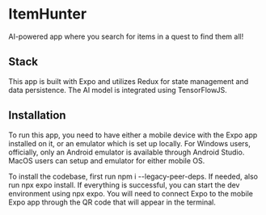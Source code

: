 # ItemHunter
AI-powered app where you search for items in a quest to find them all!

## Stack

This app is built with Expo and utilizes Redux for state management and data persistence. The AI model is integrated using TensorFlowJS.

## Installation

To run this app, you need to have either a mobile device with the Expo app installed on it, or an emulator which is set up locally. For Windows users, officially, only an Android emulator is available through Android Studio. MacOS users can setup and emulator for either mobile OS.

To install the codebase, first run npm i --legacy-peer-deps. If needed, also run npx expo install. If everything is successful, you can start the dev environment using npx expo. You will need to connect Expo to the mobile Expo app through the QR code that will appear in the terminal. 
